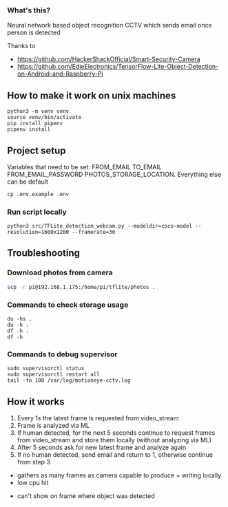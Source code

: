 ### What's this?
Neural network based object recognition CCTV which sends email once person is detected

Thanks to 
* https://github.com/HackerShackOfficial/Smart-Security-Camera
* https://github.com/EdjeElectronics/TensorFlow-Lite-Object-Detection-on-Android-and-Raspberry-Pi

## How to make it work on unix machines
```commandline
python3 -m venv venv
source venv/bin/activate
pip install pipenv
pipenv install
```

## Project setup
Variables that need to be set: FROM_EMAIL TO_EMAIL FROM_EMAIL_PASSWORD PHOTOS_STORAGE_LOCATION. Everything else can be default
```bash
cp .env.example .env
```

### Run script locally
```commandline
python3 src/TFLite_detection_webcam.py --modeldir=coco-model --resolution=1600x1200 --framerate=30
```

## Troubleshooting

### Download photos from camera
```bash
scp -r pi@192.168.1.175:/home/pi/tflite/photos .
```

### Commands to check storage usage
```commandline
du -hs .
du -h .
df -h .
df -h
```

### Commands to debug supervisor
```commandline
sudo supervisorctl status
sudo supervisorctl restart all
tail -fn 100 /var/log/motioneye-cctv.log
```

## How it works
1. Every 1s the latest frame is requested from video_stream
2. Frame is analyzed via ML 
3. If human detected, for the next 5 seconds continue to request frames from video_stream and store them locally (without analyzing via ML)
4. After 5 seconds ask for new latest frame and analyze again
5. If no human detected, send email and return to 1, otherwise continue from step 3

+ gathers as many frames as camera capable to produce + writing locally
+ low cpu hit
- can't show on frame where object was detected
